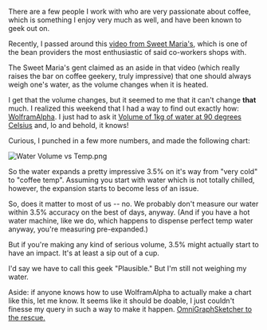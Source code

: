 <!--
.. title: Questioning Coffee Geeks with Science
.. date: 2009/10/19 13:37
.. slug: questioning-coffee-geeks-with-science
.. tags:
.. link:
.. description:
-->

There are a few people I work with who are very passionate about coffee, which is something I enjoy very much as well, and have been known to geek out on.

Recently, I passed around this [video from Sweet Maria's](http://picasaweb.google.com/lh/photo/ud1WWrBF2BOHnAl8FvvSyQ?feat=embedwebsite), which is one of the bean providers the most enthusiastic of said co-workers shops with.

The Sweet Maria's gent claimed as an aside in that video (which really raises the bar on coffee geekery, truly impressive) that one should always weigh one's water, as the volume changes when it is heated.

I get that the volume changes, but it seemed to me that it can't change **that** much. I realized this weekend that I had a way to find out exactly how: [WolframAlpha](http://www.wolframalpha.com/). I just had to ask it [Volume of 1kg of water at 90 degrees Celsius](http://www.wolframalpha.com/input/?i=volume+of+1kg+of+water+at+90+degrees+celsius) and, lo and behold, it knows!

Curious, I punched in a few more numbers, and made the following chart: 

![Water Volume vs Temp.png](/images/Water-Volume-vs-Temp.png)

So the water expands a pretty impressive 3.5% on it's way from "very cold" to "coffee temp". Assuming you start with water which is not totally chilled, however, the expansion starts to become less of an issue.

So, does it matter to most of us -- no. We probably don't measure our water within 3.5% accuracy on the best of days, anyway. (And if you have a hot water machine, like we do, which happens to dispense perfect temp water anyway, you're measuring pre-expanded.)

But if you're making any kind of serious volume, 3.5% might actually start to have an impact. It's at least a sip out of a cup.

I'd say we have to call this geek "Plausible." But I'm still not weighing my water.

Aside: if anyone knows how to use WolframAlpha to actually make a chart like this, let me know. It seems like it should be doable, I just couldn't finesse my query in such a way to make it happen. [OmniGraphSketcher to the rescue.](http://www.omnigroup.com/applications/omnigraphsketcher/)
